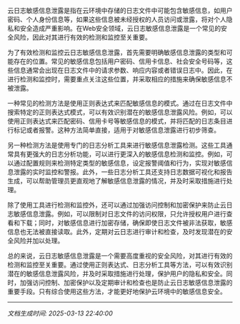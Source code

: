 云日志敏感信息泄露是指在云环境中存储的日志文件中可能包含敏感信息，如用户密码、个人身份信息等，如果这些信息被未经授权的人员访问或泄露，将对个人隐私和安全造成严重影响。在Web安全领域，云日志敏感信息泄露是一个常见的安全风险，因此对其进行有效的检测和监控至关重要。

为了有效检测和监控云日志敏感信息泄露，首先需要明确敏感信息泄露的类型和可能存在的位置。常见的敏感信息包括用户密码、信用卡信息、社会安全号码等，这些信息通常会出现在日志文件中的请求参数、响应内容或者错误日志中。因此，在进行检测和监控时，需要重点关注这些位置，并采取相应的措施来确保敏感信息不被泄露。

一种常见的检测方法是使用正则表达式来匹配敏感信息的模式。通过在日志文件中搜索特定的正则表达式模式，可以有效识别潜在的敏感信息泄露风险。例如，可以使用正则表达式来匹配密码、信用卡号等敏感信息的模式，并将匹配的日志条目进行标记或者报警。这种方法简单直接，适用于对敏感信息泄露进行初步筛查。

另一种检测方法是使用专门的日志分析工具来进行敏感信息泄露检测。这些工具通常具有更强大的日志分析功能，可以进行更深入的敏感信息检测和监控。例如，可以通过配置规则来检测特定类型的敏感信息，设定报警阈值和行为，实现对敏感信息泄露的实时监控和警报。此外，一些日志分析工具还支持日志数据可视化和报告生成，可以帮助管理员更直观地了解敏感信息泄露的情况，并及时采取措施进行处理。

除了使用工具进行检测和监控外，还可以通过加强访问控制和加密保护来防止云日志敏感信息泄露。例如，可以限制对日志文件的访问权限，只允许授权用户进行查看和下载；同时，对敏感信息进行加密存储，确保即使日志文件被非法获取，敏感信息也无法被直接读取。此外，定期对云日志进行审计和检查，及时发现潜在的安全风险并加以处理。

总的来说，云日志敏感信息泄露是一个需要高度重视的安全风险，对其进行有效的检测和监控至关重要。通过使用正则表达式、日志分析工具等方法，可以有效识别潜在的敏感信息泄露风险，并及时采取措施进行处理，保护用户的隐私和安全。同时，加强访问控制、加密保护以及定期审计和检查也是防止云日志敏感信息泄露的重要手段。只有综合使用这些方法，才能更好地保护云环境中的敏感信息安全。

---

*文档生成时间: 2025-03-13 22:40:00*



